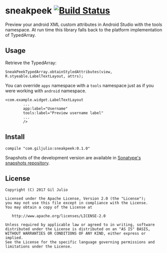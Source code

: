 # sneakpeek [![Build Status](https://travis-ci.org/giljulio/sneakpeek.svg?branch=master)](https://travis-ci.org/giljulio/sneakpeek)

Preview your android XML custom attributes in Android Studio with the tools namespace. At run time this library falls back to the platform implementation of TypedArray.

## Usage

Retrieve the TypedArray:
```
SneakPeekTypedArray.obtainStyledAttributes(view, R.styeable.LabelTextLayout, attrs);
```
You can override `apps` namespace with a `tools` namespace just as if you were working with `android` namespace.
```
<com.example.widget.LabelTextLayout
        ...
        app:label="Username"
        tools:label="Preview username label"
        ...
        />        
```


## Install

```
compile "com.giljulio:sneakpeek:0.1.0"
```
Snapshots of the development version are available in [Sonatype's snapshots repository](https://oss.sonatype.org/content/repositories/snapshots/).

## License
```
Copyright (C) 2017 Gil Julio

Licensed under the Apache License, Version 2.0 (the "License");
you may not use this file except in compliance with the License.
You may obtain a copy of the License at

   http://www.apache.org/licenses/LICENSE-2.0

Unless required by applicable law or agreed to in writing, software
distributed under the License is distributed on an "AS IS" BASIS,
WITHOUT WARRANTIES OR CONDITIONS OF ANY KIND, either express or implied.
See the License for the specific language governing permissions and
limitations under the License.

```